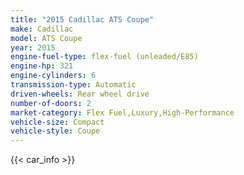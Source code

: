 ```yaml
---
title: "2015 Cadillac ATS Coupe"
make: Cadillac
model: ATS Coupe
year: 2015
engine-fuel-type: flex-fuel (unleaded/E85)
engine-hp: 321
engine-cylinders: 6
transmission-type: Automatic
driven-wheels: Rear wheel drive
number-of-doors: 2
market-category: Flex Fuel,Luxury,High-Performance
vehicle-size: Compact
vehicle-style: Coupe
---
```


{{< car_info >}}
